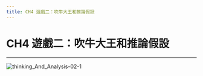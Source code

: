 ```yaml
---
title: CH4 遊戲二：吹牛大王和推論假設
---
```


# CH4 遊戲二：吹牛大王和推論假設
---

![thinking_And_Analysis-02-1](/docFubon/thinking_And_Analysis/thinking_And_Analysis-2-01.png)
